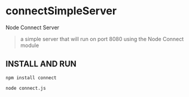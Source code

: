 connectSimpleServer
===================

Node Connect Server
> a simple server that will run on port 8080 using the Node Connect module


INSTALL AND RUN
-----------------

    npm install connect
     
    node connect.js
